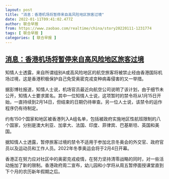 ```yaml
---
layout: post
title: "消息：香港机场将暂停来自高风险地区旅客过境"
date: 2022-01-11T09:41:02.477Z
author: 联合早报
from: https://www.zaobao.com/realtime/china/story20220111-1231774
tags: [ 联合早报 ]
categories: [ 联合早报 ]
---
```

<!--1641908640000-->
[消息：香港机场将暂停来自高风险地区旅客过境](https://www.zaobao.com/realtime/china/story20220111-1231774)
------

<div>
<p>知情人士透露，来自所谓组别A或高风险地区的航空旅客将被禁止经由香港国际机场过境，这是香港积极保护自己免受奥密克戎变种病毒侵害的又一举措。</p><p>据彭博社报道，知情人士说，机场官员最近向航空公司说明了该计划，由于细节未公开，知情人士要求匿名。其中一位知情人士说，这项暂时的禁令将从1月15日开始，一直持续到2月14日，但结束的日期仍待审查。另一位人士说，该禁令的运作程序仍有待制定。</p><p>约有150个国家和地区被香港列入A组名单，包括被政府实施地区性航班限制的八个国家，分别是澳大利亚、加拿大、法国、印度、菲律宾、巴基斯坦、英国和美国。</p><section id="imu"><div id="dfp-ad-imu1">        </div></section><p>据知情人士透露，暂停旅客过境的禁令不适用于参加北京冬奥会的外交官、政府官员以及运动员和工作人员。2022年冬季奥运会将于2月4日开幕。</p><p>香港正在努力应对社区中的奥密克戎疫情，在努力坚持清零战略的同时，对一些活动施加了新的限制。香港政府周二宣布，幼儿园和小学将从周五暂停面授课堂直到下个月的农历新年假期之后。<br> </p>      <div class="cx_paywall_placeholder" id="sph_cdp_40"></div>
</div>
